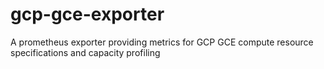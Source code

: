 # gcp-gce-exporter
A prometheus exporter providing metrics for GCP GCE compute resource specifications and capacity profiling
